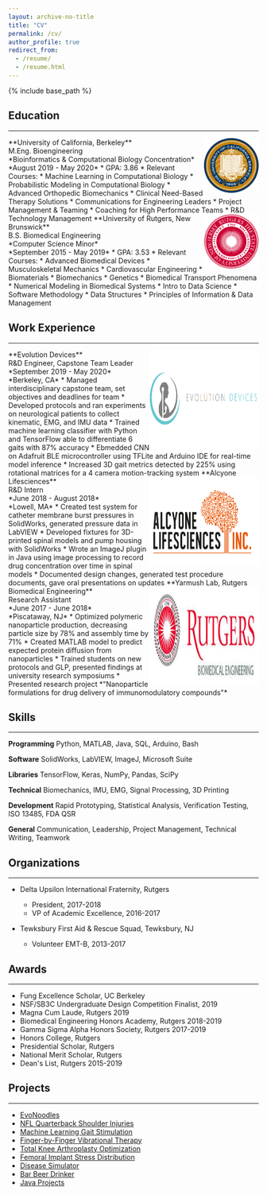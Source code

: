 ```yaml
---
layout: archive-no-title
title: "CV"
permalink: /cv/
author_profile: true
redirect_from:
  - /resume/
  - /resume.html
---
```


{% include base_path %}

## Education
------

<img style="float: right;" src="/images/berkeley.png" width="110" height="110"/> 
**University of California, Berkeley**<br>
M.Eng. Bioengineering<br>
*Bioinformatics & Computational Biology Concentration*<br>
*August 2019 - May 2020*
* GPA: 3.86
* Relevant Courses: 
  * Machine Learning in Computational Biology
  * Probabilistic Modeling in Computational Biology
  * Advanced Orthopedic Biomechanics
  * Clinical Need-Based Therapy Solutions
  * Communications for Engineering Leaders
  * Project Management & Teaming
  * Coaching for High Performance Teams
  * R&D Technology Management
  
<img style="float: right;" src="/images/rutgers.png" width="110" height="110"/> 
**University of Rutgers, New Brunswick**<br>
B.S. Biomedical Engineering<br>
*Computer Science Minor*<br>
*September 2015 - May 2019*
* GPA: 3.53
* Relevant Courses: 
  * Advanced Biomedical Devices
  * Musculoskeletal Mechanics
  * Cardiovascular Engineering
  * Biomaterials
  * Biomechanics
  * Genetics
  * Biomedical Transport Phenomena
  * Numerical Modeling in Biomedical Systems
  * Intro to Data Science
  * Software Methodology
  * Data Structures
  * Principles of Information & Data Management


## Work Experience
------

<img style="float: right;" src="/images/evolution.png" width="220" height="200"/> 
**Evolution Devices**<br>
R&D Engineer, Capstone Team Leader<br>
*September 2019 - May 2020*<br>
*Berkeley, CA*
* Managed interdisciplinary capstone team, set objectives and deadlines for team
* Developed protocols and ran experiments on neurological patients to collect kinematic, EMG, and IMU data
* Trained machine learning classifier with Python and TensorFlow able to differentiate 6 gaits with 87% accuracy
* Ebmedded CNN on Adafruit BLE microcontroller using TFLite and Arduino IDE for real-time model inference
* Increased 3D gait metrics detected by 225% using rotational matrices for a 4 camera motion-tracking system 

<img style="float: right;" src="/images/alcyone.jpg" width="220" height="180"/> 
**Alcyone Lifesciences**<br>
R&D Intern<br>
*June 2018 - August 2018*<br>
*Lowell, MA*
* Created test system for catheter membrane burst pressures in SolidWorks, generated pressure data in LabVIEW 
* Developed fixtures for 3D-printed spinal models and pump housing with SolidWorks
* Wrote an ImageJ plugin in Java using image processing to record drug concentration over time in spinal models
* Documented design changes, generated test procedure documents, gave oral presentations on updates

<img style="float: right;" src="/images/rutgersbme.jpg" width="220" height="200"/> 
**Yarmush Lab, Rutgers Biomedical Engineering**<br>
Research Assistant<br>
*June 2017 - June 2018*<br> 
*Piscataway, NJ* 
* Optimized polymeric nanoparticle production, decreasing particle size by 78% and assembly time by 71%
* Created MATLAB model to predict expected protein diffusion from nanoparticles
* Trained students on new protocols and GLP, presented findings at university research symposiums
* Presented research project *"Nanoparticle formulations for drug delivery of immunomodulatory compounds"*


## Skills
------

**Programming**
Python, MATLAB, Java, SQL, Arduino, Bash

**Software**
SolidWorks, LabVIEW, ImageJ, Microsoft Suite

**Libraries**
TensorFlow, Keras, NumPy, Pandas, SciPy

**Technical**
Biomechanics, IMU, EMG, Signal Processing, 3D Printing

**Development**
Rapid Prototyping, Statistical Analysis, Verification Testing, ISO 13485, FDA QSR

**General**
Communication, Leadership, Project Management, Technical Writing, Teamwork


## Organizations
------

* Delta Upsilon International Fraternity, Rutgers
  * President, 2017-2018
  * VP of Academic Excellence, 2016-2017

* Tewksbury First Aid & Rescue Squad, Tewksbury, NJ
  * Volunteer EMT-B, 2013-2017


## Awards
------

* Fung Excellence Scholar, UC Berkeley
* NSF/SB3C Undergraduate Design Competition Finalist, 2019
* Magna Cum Laude, Rutgers 2019
* Biomedical Engineering Honors Academy, Rutgers 2018-2019
* Gamma Sigma Alpha Honors Society, Rutgers 2017-2019
* Honors College, Rutgers
* Presidential Scholar, Rutgers
* National Merit Scholar, Rutgers 
* Dean's List, Rutgers 2015-2019


## Projects
------

* [EvoNoodles](https://ggdurrant.github.io/portfolio/evonoodles/)
* [NFL Quarterback Shoulder Injuries](https://ggdurrant.github.io/portfolio/nfl-shoulder-injuries/)
* [Machine Learning Gait Stimulation](https://ggdurrant.github.io/portfolio/ml-gait-stimulation/)
* [Finger-by-Finger Vibrational Therapy](https://ggdurrant.github.io/portfolio/tactile-transducers/)
* [Total Knee Arthroplasty Optimization](https://ggdurrant.github.io/portfolio/tka-optimization/)
* [Femoral Implant Stress Distribution](https://ggdurrant.github.io/portfolio/femoral-implant-stress-distribution/)
* [Disease Simulator](https://ggdurrant.github.io/portfolio/disease-sim/)
* [Bar Beer Drinker](https://ggdurrant.github.io/portfolio/barbeerdrinker/)
* [Java Projects](https://ggdurrant.github.io/portfolio/java-projects/)